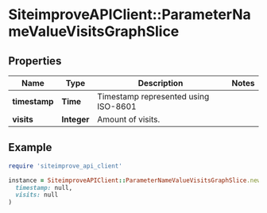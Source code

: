 # SiteimproveAPIClient::ParameterNameValueVisitsGraphSlice

## Properties

| Name | Type | Description | Notes |
| ---- | ---- | ----------- | ----- |
| **timestamp** | **Time** | Timestamp represented using ISO-8601 |  |
| **visits** | **Integer** | Amount of visits. |  |

## Example

```ruby
require 'siteimprove_api_client'

instance = SiteimproveAPIClient::ParameterNameValueVisitsGraphSlice.new(
  timestamp: null,
  visits: null
)
```


